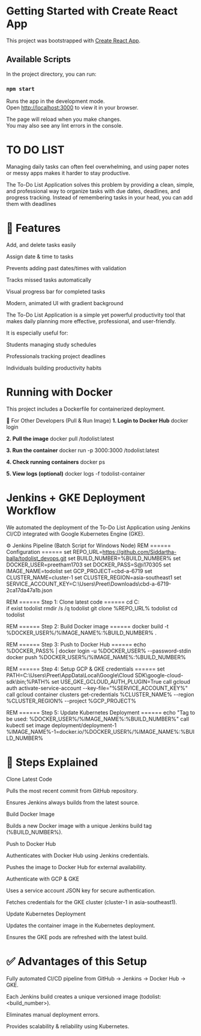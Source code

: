 # Getting Started with Create React App

This project was bootstrapped with [Create React App](https://github.com/facebook/create-react-app).

## Available Scripts

In the project directory, you can run:

### `npm start`

Runs the app in the development mode.\
Open [http://localhost:3000](http://localhost:3000) to view it in your browser.

The page will reload when you make changes.\
You may also see any lint errors in the console.

# **TO DO LIST**

Managing daily tasks can often feel overwhelming, and using paper notes or messy apps makes it harder to stay productive.

The To-Do List Application solves this problem by providing a clean, simple, and professional way to organize tasks with due dates, deadlines, and progress tracking.
Instead of remembering tasks in your head, you can add them with deadlines

# 🚀 Features

Add, and delete tasks easily

Assign date & time to tasks

Prevents adding past dates/times with validation

Tracks missed tasks automatically

Visual progress bar for completed tasks

Modern, animated UI with gradient background

The To-Do List Application is a simple yet powerful productivity tool that makes daily planning more effective, professional, and user-friendly.

It is especially useful for:

Students managing study schedules

Professionals tracking project deadlines

Individuals building productivity habits

# Running with Docker

This project includes a Dockerfile for containerized deployment.

🔹 For Other Developers (Pull & Run Image)
**1. Login to Docker Hub**
docker login  

**2. Pull the image**
docker pull <your-dockerhub-username>/todolist:latest  

**3. Run the container**
docker run -p 3000:3000 <your-dockerhub-username>/todolist:latest  

**4. Check running containers**
docker ps  

**5. View logs (optional)**
docker logs -f todolist-container

# **Jenkins + GKE Deployment Workflow**

We automated the deployment of the To-Do List Application using Jenkins CI/CD integrated with Google Kubernetes Engine (GKE).

⚙ Jenkins Pipeline (Batch Script for Windows Node)
REM ====== Configuration ======
set REPO_URL=https://github.com/Siddartha-balla/todolist_devops.git
set BUILD_NUMBER=%BUILD_NUMBER%
set DOCKER_USER=preetham1703
set DOCKER_PASS=S@i170305
set IMAGE_NAME=todolist
set GCP_PROJECT=cbd-a-6719
set CLUSTER_NAME=cluster-1
set CLUSTER_REGION=asia-southeast1
set SERVICE_ACCOUNT_KEY=C:\Users\Preet\Downloads\cbd-a-6719-2ca17da47a1b.json

REM ====== Step 1: Clone latest code ======
cd C:\
if exist todolist rmdir /s /q todolist
git clone %REPO_URL% todolist
cd todolist

REM ====== Step 2: Build Docker image ======
docker build -t %DOCKER_USER%/%IMAGE_NAME%:%BUILD_NUMBER% .

REM ====== Step 3: Push to Docker Hub ======
echo %DOCKER_PASS% | docker login -u %DOCKER_USER% --password-stdin
docker push %DOCKER_USER%/%IMAGE_NAME%:%BUILD_NUMBER%

REM ====== Step 4: Setup GCP & GKE credentials ======
set PATH=C:\Users\Preet\AppData\Local\Google\Cloud SDK\google-cloud-sdk\bin;%PATH%
set USE_GKE_GCLOUD_AUTH_PLUGIN=True
call gcloud auth activate-service-account --key-file="%SERVICE_ACCOUNT_KEY%"
call gcloud container clusters get-credentials %CLUSTER_NAME% --region %CLUSTER_REGION% --project %GCP_PROJECT%

REM ====== Step 5: Update Kubernetes Deployment ======
echo "Tag to be used: %DOCKER_USER%/%IMAGE_NAME%:%BUILD_NUMBER%"
call kubectl set image deployment/deployment-1 %IMAGE_NAME%-1=docker.io/%DOCKER_USER%/%IMAGE_NAME%:%BUILD_NUMBER%

# 📌 Steps Explained

Clone Latest Code

Pulls the most recent commit from GitHub repository.

Ensures Jenkins always builds from the latest source.

Build Docker Image

Builds a new Docker image with a unique Jenkins build tag (%BUILD_NUMBER%).

Push to Docker Hub

Authenticates with Docker Hub using Jenkins credentials.

Pushes the image to Docker Hub for external availability.

Authenticate with GCP & GKE

Uses a service account JSON key for secure authentication.

Fetches credentials for the GKE cluster (cluster-1 in asia-southeast1).

Update Kubernetes Deployment

Updates the container image in the Kubernetes deployment.

Ensures the GKE pods are refreshed with the latest build.

# ✅ Advantages of this Setup

Fully automated CI/CD pipeline from GitHub → Jenkins → Docker Hub → GKE.

Each Jenkins build creates a unique versioned image (todolist:<build_number>).

Eliminates manual deployment errors.

Provides scalability & reliability using Kubernetes.


